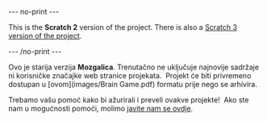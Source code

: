 --- no-print ---

This is the **Scratch 2** version of the project. There is also a [Scratch 3 version of the project](https://projects.raspberrypi.org/hr-HR/projects/brain-game).

--- /no-print ---

Ovo je starija verzija **Mozgalica**. Trenutačno ne uključuje najnovije sadržaje ni korisničke značajke web stranice projekata.  Projekt će biti privremeno dostupan u [ovom](images/Brain Game.pdf) formatu prije nego se arhivira. 

Trebamo vašu pomoć kako bi ažurirali i preveli ovakve projekte!  Ako ste nam u mogućnosti pomoći, molimo [javite nam se ovdje](https://rpf.io/translators).
